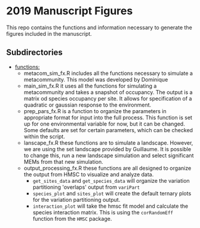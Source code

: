 # 2019 Manuscript Figures

This repo contains the functions and information necessary to generate the figures included in the manuscript. 


## Subdirectories
- [functions:](https://github.com/javirudolph/testingHMSC/tree/master/2019_manuscript/functions)
  - metacom_sim_fx.R includes all the functions necessary to simulate a metacommunity. This model was developed by Dominique
  - main_sim_fx.R it uses all the functions for simulating a metacommunity and takes a snapshot of occupancy. The output is a matrix od species occupancy per site. It allows for specification of a quadratic or gaussian response to the environment. 
  - prep_pars_fx.R is a function to organize the parameters in appropriate format for input into the full process. This function is set up for one environmental variable for now, but it can be changed. Some defaults are set for certain parameters, which can be checked within the script. 
  - lanscape_fx.R these functions are to simulate a landscape. However, we are using the set landscape provided by Guillaume. It is possible to change this, run a new landscape simulation and select significant MEMs from that new simulation. 
  - output_processing_fx.R these functions are all designed to organize the output from HMSC to visualize and analyze data. 
    - `get_sites_data` and `get_species_data` will organize the variation partitioning 'overlaps' output from `variPart`
    - `species_plot` and `sites_plot` will create the default ternary plots for the variation partitioning output.
    - `interaction_plot` will take the hmsc fit model and calculate the species interaction matrix. This is using the `corRandomEff` function from the `HMSC` package.

